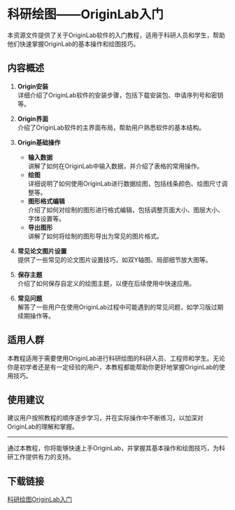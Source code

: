 # 科研绘图——OriginLab入门

本资源文件提供了关于OriginLab软件的入门教程，适用于科研人员和学生，帮助他们快速掌握OriginLab的基本操作和绘图技巧。

## 内容概述

1. **Origin安装**  
   详细介绍了OriginLab软件的安装步骤，包括下载安装包、申请序列号和密钥等。

2. **Origin界面**  
   介绍了OriginLab软件的主界面布局，帮助用户熟悉软件的基本结构。

3. **Origin基础操作**  
   - **输入数据**  
     讲解了如何在OriginLab中输入数据，并介绍了表格的常用操作。
   - **绘图**  
     详细说明了如何使用OriginLab进行数据绘图，包括线条颜色、绘图尺寸调整等。
   - **图形格式编辑**  
     介绍了如何对绘制的图形进行格式编辑，包括调整页面大小、图层大小、字体设置等。
   - **导出图形**  
     讲解了如何将绘制的图形导出为常见的图片格式。

4. **常见论文图片设置**  
   提供了一些常见的论文图片设置技巧，如双Y轴图、局部细节放大图等。

5. **保存主题**  
   介绍了如何保存自定义的绘图主题，以便在后续使用中快速应用。

6. **常见问题**  
   解答了一些用户在使用OriginLab过程中可能遇到的常见问题，如学习版过期续期操作等。

## 适用人群

本教程适用于需要使用OriginLab进行科研绘图的科研人员、工程师和学生。无论你是初学者还是有一定经验的用户，本教程都能帮助你更好地掌握OriginLab的使用技巧。

## 使用建议

建议用户按照教程的顺序逐步学习，并在实际操作中不断练习，以加深对OriginLab的理解和掌握。

---

通过本教程，你将能够快速上手OriginLab，并掌握其基本操作和绘图技巧，为科研工作提供有力的支持。

## 下载链接

[科研绘图OriginLab入门](https://pan.quark.cn/s/ee3fca004dd0)